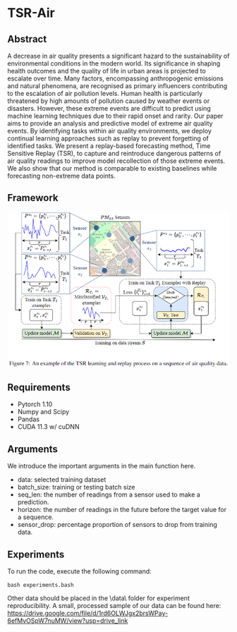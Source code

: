 # TSR-Air

## Abstract
A decrease in air quality presents a significant hazard to the sustainability of environmental conditions in the modern world. Its significance in shaping health outcomes and the quality of life in urban areas is projected to escalate over time. Many factors, encompassing anthropogenic emissions and natural phenomena, are recognised as primary influencers contributing to the escalation of air pollution levels. Human health is particularly threatened by high amounts of pollution caused by weather events or disasters. However, these extreme events are difficult to predict using machine learning techniques due to their rapid onset and rarity. Our paper aims to provide an analysis and predictive model of extreme air quality events. By identifying tasks within air quality environments, we deploy continual learning approaches such as replay to prevent forgetting of identified tasks. We present a replay-based forecasting method, Time Sensitive Replay (TSR), to capture and reintroduce dangerous patterns of air quality readings to improve model recollection of those extreme events. We also show that our method is comparable to existing baselines while forecasting non-extreme data points.

## Framework
![alt text](framework.png?raw=true)

## Requirements
- Pytorch 1.10
- Numpy and Scipy
- Pandas
- CUDA 11.3 w/ cuDNN

## Arguments
We introduce the important arguments in the main function here.
- data: selected training dataset
- batch_size: training or testing batch size
- seq_len: the number of readings from a sensor used to make a prediction.
- horizon: the number of readings in the future before the target value for a sequence.
- sensor_drop: percentage proportion of sensors to drop from training data.

## Experiments
To run the code, execute the following command:
```
bash experiments.bash
```
Other data should be placed in the \data\ folder for experiment reproducibility. A small, processed sample of our data can be found here: https://drive.google.com/file/d/1rd6OLWJgx2brsWPay-6efMvOSpW7nuMW/view?usp=drive_link
